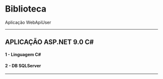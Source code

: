 # Biblioteca
Aplicação WebApiUser

----------------------------------------------------------------------------------------------------

## APLICAÇÃO ASP.NET 9.0 C#

#### 1 - Linguagem C#
#### 2 - DB SQLServer

----------------------------------------------------------------------------------------------------
